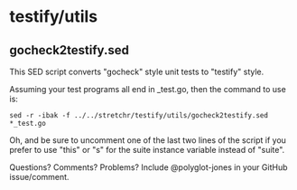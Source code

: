 testify/utils
=============

gocheck2testify.sed
-------------------

This SED script converts "gocheck" style unit tests to "testify" style.

Assuming your test programs all end in \_test.go, then the command to use is:

    sed -r -ibak -f ../../stretchr/testify/utils/gocheck2testify.sed *_test.go

Oh, and be sure to uncomment one of the last two lines of the script if you prefer to use "this" or "s" for the suite instance variable instead of "suite".

Questions? Comments? Problems? Include @polyglot-jones in your GitHub issue/comment.